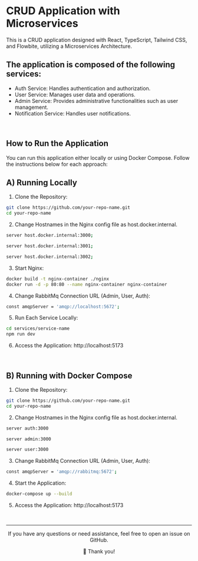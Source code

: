 # CRUD Application with Microservices

This is a CRUD application designed with React, TypeScript, Tailwind CSS, and Flowbite, utilizing a Microservices Architecture.


## The application is composed of the following services:

- Auth Service: Handles authentication and authorization.
- User Service: Manages user data and operations.
- Admin Service: Provides administrative functionalities such as user management.
- Notification Service: Handles user notifications.

<br>

## How to Run the Application

You can run this application either locally or using Docker Compose. Follow the instructions below for each approach:

## A) Running Locally

1. Clone the Repository:
```bash
git clone https://github.com/your-repo-name.git
cd your-repo-name
```

2. Change Hostnames in the Nginx config file as host.docker.internal.
```bash
server host.docker.internal:3000; 
```
```bash
server host.docker.internal:3001; 
```
```bash
server host.docker.internal:3002; 
```

3. Start Nginx:
```bash
docker build -t nginx-container ./nginx
docker run -d -p 80:80 --name nginx-container nginx-container
```

4. Change RabbitMq Connection URL (Admin, User, Auth):
```bash
const amqpServer = 'amqp://localhost:5672';
```

5. Run Each Service Locally:
```bash
cd services/service-name
npm run dev
```

6. Access the Application: http://localhost:5173

<br>

## B) Running with Docker Compose

1. Clone the Repository:
```bash
git clone https://github.com/your-repo-name.git
cd your-repo-name
```

2. Change Hostnames in the Nginx config file as host.docker.internal.
```bash
server auth:3000
```
```bash
server admin:3000
```
```bash
server user:3000
```

3. Change RabbitMq Connection URL (Admin, User, Auth):
```bash
const amqpServer = 'amqp://rabbitmq:5672';
```

4. Start the Application:
```bash
docker-compose up --build
```

5. Access the Application: http://localhost:5173

<br>

<hr>

<div align="center">
<p>If you have any questions or need assistance, feel free to open an issue on GitHub.</p>

<p>🚀 Thank you!</p>
</div>